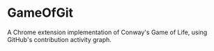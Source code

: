 # GameOfGit
A Chrome extension implementation of Conway's Game of Life, using GitHub's contribution activity graph.
